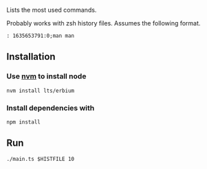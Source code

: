 Lists the most used commands.

Probably works with zsh history files. Assumes the following format.

    : 1635653791:0;man man

## Installation

### Use [nvm](https://github.com/nvm-sh/nvm) to install node

    nvm install lts/erbium

### Install dependencies with

    npm install

## Run

    ./main.ts $HISTFILE 10
